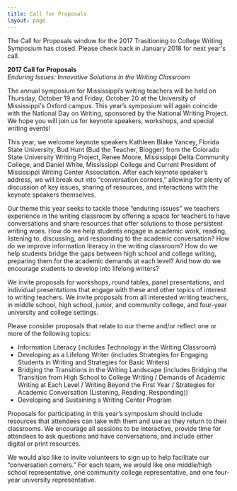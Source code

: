 ```yaml
---
title: Call for Proposals
layout: page
---
```

The Call for Proposals window for the 2017 Trasitioning to College Writing Symposium has closed. Please check back in January 2018 for next year's call.

**2017 Call for Proposals**  
*Enduring Issues: Innovative Solutions in the Writing Classroom* 

The annual symposium for Mississippi’s writing teachers will be held on Thursday, October 19 and Friday, October 20 at the University of Mississippi's Oxford campus. This year’s symposium will again coincide with the National Day on Writing, sponsored by the National Writing Project. We hope you will join us for keynote speakers, workshops, and special writing events!

This year, we welcome keynote speakers Kathleen Blake Yancey, Florida State University, Bud Hunt (Bud the Teacher, Blogger) from the Colorado State University Writing Project, Renee Moore, Mississippi Delta Community College, and Daniel White, Mississippi College and Current President of Mississippi Writing Center Association.  After each keynote speaker’s address, we will break out into “conversation corners,” allowing for plenty of discussion of key issues, sharing of resources, and interactions with the keynote speakers themselves.  

Our theme this year seeks to tackle those “enduring issues” we teachers experience in the writing classroom by offering a space for teachers to have conversations and share resources that offer solutions to those persistent writing woes.  How do we help students engage in academic work, reading, listening to, discussing, and responding to the academic conversation?  How do we improve information literacy in the writing classroom?  How do we help students bridge the gaps between high school and college writing, preparing them for the academic demands at each level? And how do we encourage students to develop into lifelong writers?

We invite proposals for workshops, round tables, panel presentations, and individual presentations that engage with these and other topics of interest to writing teachers.  We invite proposals from all interested writing teachers, in middle school, high school, junior, and community college, and four-year university and college settings.  

Please consider proposals that relate to our theme and/or reflect one or more of the following topics:
* Information Literacy (includes Technology in the Writing Classroom)
* Developing as a Lifelong Writer (includes Strategies for Engaging Students in Writing and Strategies for Basic Writers)
* Bridging the Transitions in the Writing Landscape (includes Bridging the Transition from High School to College Writing / Demands of Academic Writing at Each Level / Writing Beyond the First Year / Strategies for Academic Conversation (Listening, Reading, Responding))
* Developing and Sustaining a Writing Center Program

Proposals for participating in this year’s symposium should include resources that attendees can take with them and use as they return to their classrooms.  We encourage all sessions to be interactive, provide time for attendees to ask questions and have conversations, and include either digital or print resources.  

We would also like to invite volunteers to sign up to help facilitate our “conversation corners.”  For each team, we would like one middle/high school representative, one community college representative, and one four-year university representative.  
